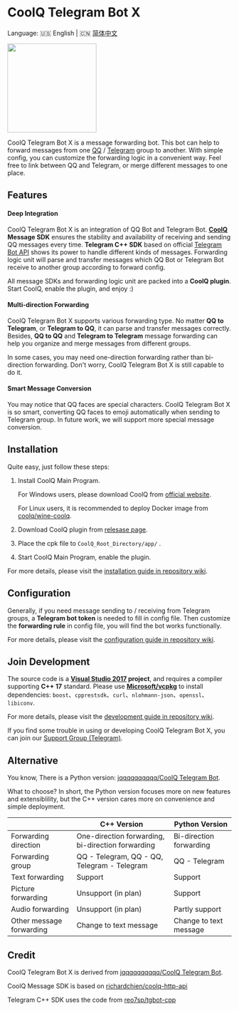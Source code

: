 # CoolQ Telegram Bot X

Language: 🇺🇸 English | 🇨🇳 [简体中文](https://github.com/JogleLew/coolq-telegram-bot-x/blob/master/README-CN.md)

<img src="https://raw.githubusercontent.com/JogleLew/coolq-telegram-bot-x/resource/pic/logo.png" width="200">

CoolQ Telegram Bot X is a message forwarding bot. This bot can help to forward messages from one [QQ](https://im.qq.com) / [Telegram](https://telegram.org/) group to another. With simple config, you can customize the forwarding logic in a convenient way. Feel free to link between QQ and Telegram, or merge different messages to one place.

## Features

#### Deep Integration

CoolQ Telegram Bot X is an integration of QQ Bot and Telegram Bot. **[CoolQ](https://cqp.cc/) Message SDK** ensures the stability and availability of receiving and sending QQ messages every time. **Telegram C++ SDK** based on official [Telegram Bot API](https://core.telegram.org/bots/api) shows its power to handle different kinds of messages. Forwarding logic unit will parse and transfer messages which QQ Bot or Telegram Bot receive to another group according to forward config.

All message SDKs and forwarding logic unit are packed into a **CoolQ plugin**. Start CoolQ, enable the plugin, and enjoy :)

#### Multi-direction Forwarding

CoolQ Telegram Bot X supports various forwarding type. No matter **QQ to Telegram**, or **Telegram to QQ**, it can parse and transfer messages correctly. Besides, **QQ to QQ** and **Telegram to Telegram** message forwarding can help you organize and merge messages from different groups.

In some cases, you may need one-direction forwarding rather than bi-direction forwarding. Don't worry, CoolQ Telegram Bot X is still capable to do it.

#### Smart Message Conversion

You may notice that QQ faces are special characters. CoolQ Telegram Bot X is so smart, converting QQ faces to emoji automatically when sending to Telegram group. In future work, we will support more special message conversion.

## Installation

Quite easy, just follow these steps:

1. Install CoolQ Main Program.

   For Windows users, please download CoolQ from [official website](https://cqp.cc/).

   For Linux users, it is recommended to deploy Docker image from [coolq/wine-coolq](https://hub.docker.com/r/coolq/wine-coolq/builds/).

2. Download CoolQ plugin from [relesase page](https://github.com/JogleLew/coolq-telegram-bot-x/releases).

3. Place the cpk file to `CoolQ_Root_Directory/app/` .

4. Start CoolQ Main Program, enable the plugin.

For more details, please visit the [installation guide in repository wiki](https://github.com/JogleLew/coolq-telegram-bot-x/wiki/%E5%AE%89%E8%A3%85%E6%8C%87%E5%AF%BC).

## Configuration

Generally, if you need message sending to / receiving from Telegram groups, a **Telegram bot token** is needed to fill in config file. Then customize the **forwarding rule** in config file, you will find the bot works functionally.

For more details, please visit the [configuration guide in repository wiki](https://github.com/JogleLew/coolq-telegram-bot-x/wiki/%E9%85%8D%E7%BD%AE%E6%8C%87%E5%AF%BC).

## Join Development

The source code is a **[Visual Studio 2017](https://www.visualstudio.com) project**, and requires a compiler supporting **C++ 17** standard. Please use **[Microsoft/vcpkg](https://github.com/Microsoft/vcpkg)** to install dependencies: `boost`、`cpprestsdk`、`curl`、`nlohmann-json`、`openssl`、`libiconv`.

For more details, please visit the [development guide in repository wiki](https://github.com/JogleLew/coolq-telegram-bot-x/wiki/%E5%BC%80%E5%8F%91%E6%8C%87%E5%AF%BC).

If you find some trouble in using or developing CoolQ Telegram Bot X, you can join our [Support Group (Telegram)](https://t.me/CoolqTelegramBot).

## Alternative

You know, There is a Python version:  [jqqqqqqqqqq/CoolQ Telegram Bot](https://github.com/jqqqqqqqqqq/coolq-telegram-bot).

What to choose? In short, the Python version focuses more on new features and extensiblility, but the C++ version cares more on convenience and simple deployment.

|                          | C++ Version                                       | Python Version          |
| ------------------------ | ------------------------------------------------- | ----------------------- |
| Forwarding direction     | One-direction forwarding, bi-direction forwarding | Bi-direction forwarding |
| Forwarding group         | QQ - Telegram, QQ - QQ, Telegram - Telegram       | QQ - Telegram           |
| Text forwarding          | Support                                           | Support                 |
| Picture forwarding       | Unsupport (in plan)                               | Support                 |
| Audio forwarding         | Unsupport (in plan)                               | Partly support          |
| Other message forwarding | Change to text message                            | Change to text message  |

## Credit

CoolQ Telegram Bot X is derived from [jqqqqqqqqqq/CoolQ Telegram Bot](https://github.com/jqqqqqqqqqq/coolq-telegram-bot).

CoolQ Message SDK is based on [richardchien/coolq-http-api](https://github.com/richardchien/coolq-http-api)

Telegram C++ SDK uses the code from [reo7sp/tgbot-cpp](https://github.com/reo7sp/tgbot-cpp)

